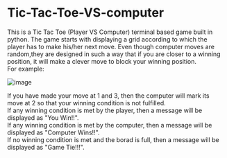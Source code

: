 # Tic-Tac-Toe-VS-computer
This is a Tic Tac Toe (Player VS Computer) terminal based game built in python.
The game starts with displaying a grid according to which the player has to make his/her next move.
Even though computer moves are random,they are designed in such a way that if you are closer to a winning position, it will make a clever move to block your winning position.  
For example:  
  
![image](https://user-images.githubusercontent.com/56033766/124507299-2869af80-ddeb-11eb-857d-4d8cb9f63d83.png)  

If you have made your move at 1 and 3, then the computer will mark its move at 2 so that your winning condition is not fulfilled.  
If any winning condition is met by the player, then a message will be displayed as "You Win!!".  
If any winning condition is met by the computer, then a message will be displayed as "Computer Wins!!".  
If no winning condition is met and the borad is full, then a message will be displayed as "Game Tie!!!".  
